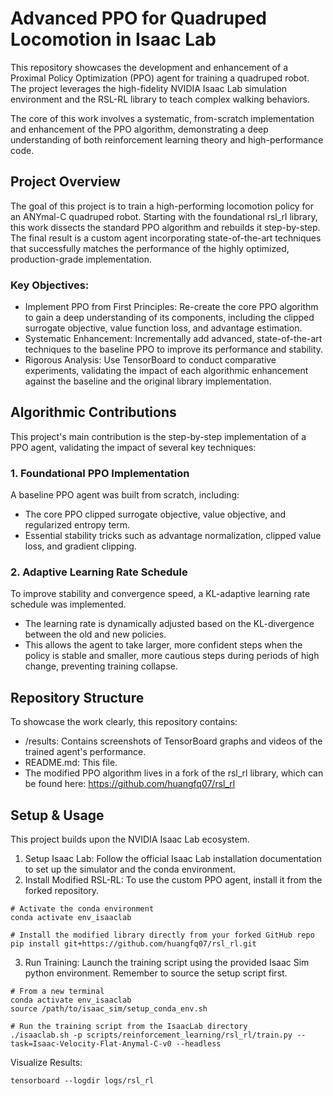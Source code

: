 # Advanced PPO for Quadruped Locomotion in Isaac Lab

This repository showcases the development and enhancement of a Proximal Policy Optimization (PPO) agent for training a quadruped robot. The project leverages the high-fidelity NVIDIA Isaac Lab simulation environment and the RSL-RL library to teach complex walking behaviors.

The core of this work involves a systematic, from-scratch implementation and enhancement of the PPO algorithm, demonstrating a deep understanding of both reinforcement learning theory and high-performance code.

## Project Overview
The goal of this project is to train a high-performing locomotion policy for an ANYmal-C quadruped robot. Starting with the foundational rsl_rl library, this work dissects the standard PPO algorithm and rebuilds it step-by-step. The final result is a custom agent incorporating state-of-the-art techniques that successfully matches the performance of the highly optimized, production-grade implementation.

### Key Objectives:
- Implement PPO from First Principles: Re-create the core PPO algorithm to gain a deep understanding of its components, including the clipped surrogate objective, value function loss, and advantage estimation.
- Systematic Enhancement: Incrementally add advanced, state-of-the-art techniques to the baseline PPO to improve its performance and stability.
- Rigorous Analysis: Use TensorBoard to conduct comparative experiments, validating the impact of each algorithmic enhancement against the baseline and the original library implementation.

## Algorithmic Contributions
This project's main contribution is the step-by-step implementation of a PPO agent, validating the impact of several key techniques:

### 1. Foundational PPO Implementation
A baseline PPO agent was built from scratch, including:
- The core PPO clipped surrogate objective, value objective, and regularized entropy term.
- Essential stability tricks such as advantage normalization, clipped value loss, and gradient clipping.

### 2. Adaptive Learning Rate Schedule
To improve stability and convergence speed, a KL-adaptive learning rate schedule was implemented.
- The learning rate is dynamically adjusted based on the KL-divergence between the old and new policies.
- This allows the agent to take larger, more confident steps when the policy is stable and smaller, more cautious steps during periods of high change, preventing training collapse.

## Repository Structure
To showcase the work clearly, this repository contains:
- /results: Contains screenshots of TensorBoard graphs and videos of the trained agent's performance.
- README.md: This file.
- The modified PPO algorithm lives in a fork of the rsl_rl library, which can be found here: https://github.com/huangfq07/rsl_rl

## Setup & Usage
This project builds upon the NVIDIA Isaac Lab ecosystem.
1. Setup Isaac Lab: Follow the official Isaac Lab installation documentation to set up the simulator and the conda environment.
2. Install Modified RSL-RL: To use the custom PPO agent, install it from the forked repository.
```
# Activate the conda environment
conda activate env_isaaclab

# Install the modified library directly from your forked GitHub repo
pip install git+https://github.com/huangfq07/rsl_rl.git
```
3. Run Training: Launch the training script using the provided Isaac Sim python environment. Remember to source the setup script first.
```
# From a new terminal
conda activate env_isaaclab
source /path/to/isaac_sim/setup_conda_env.sh

# Run the training script from the IsaacLab directory
./isaaclab.sh -p scripts/reinforcement_learning/rsl_rl/train.py --task=Isaac-Velocity-Flat-Anymal-C-v0 --headless
```
Visualize Results:
```
tensorboard --logdir logs/rsl_rl
```
